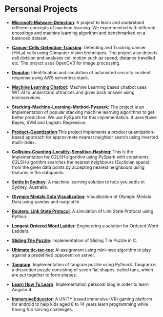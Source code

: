 # Personal Projects

* **[Microsoft-Malware-Detection](https://jatin7gupta.github.io/Microsoft-Malware-Detection/)**: A project to learn and understand different concepts of machine learning. We experimented with different encodings and machine learning algorithm and benchmarked on a balanced dataset.

* **[Cancer-Cells-Detection-Tracking](https://jatin7gupta.github.io/Cancer-Cells-Detection-Tracking/)**: Detecting and Tracking cancer (HeLa) cells using Computer Vision techniques. The project also detects cell division and analyses cell motion such as speed, distance travelled etc. The project uses OpenCV3 for image processing.

* **[Doqutor](https://doqutor.github.io/doqutor-core/)**: Identification and simulation of automated security incident response using AWS serverless stack.

* **[Machine Learning Chatbot](https://jatin7gupta.github.io/machine_learning_chatbot/)**: Machine Learning based chatbot uses WIT.AI to understand uttrances and gives back answer using microservices.

 * **[Stacking-Machine-Learning-Method-Pyspark](https://jatin7gupta.github.io/Stacking-Machine-Learning-Method-Pyspark/)**: The project is an implementation of popular stacking machine learning algorithms to get better prediction. We use PySpark for this implementation. It uses Naive Bayes, SVM and Logistic Regression.

 * **[Product-Quantization](https://jatin7gupta.github.io/Product-Quantization/)**:This project implements a product quantization-based approach for approximate nearest neighbor search using Inverted multi-index.
 
 * **[Collision-Counting-Locality-Sensitive-Hashing](https://jatin7gupta.github.io/Collision-Counting-Locality-Sensitive-Hashing/)**: This is the implementation for C2LSH algorithm using PySpark with constraints. C2LSH algorithm searches the nearest neighbours (Euclidian space) from the given data points by accepting nearest neighbours using features in the datapoints.
 
 
 * **[Settle In Sydney](https://jatin7gupta.github.io/Settle-In-Sydney/)**: A machine learning solution to help you settle in Sydney, Australia.
 
 * **[Olympic Medals Data Visualization](https://jatin7gupta.github.io/Olympic_Medals_Data_Visualization/)**: Visualization of Olympic Medals Data using pandas and matplotlib.
 
 * **[Routers: Link State Protocol](https://jatin7gupta.github.io/Routers-Link-State-Protocol/)**: A simulation of Link State Protocol using Python.

 
 * **[Longest Ordered Word Ladder](https://jatin7gupta.github.io/Longest-Ordered-Word-Ladder/)**: Engineering a solution for Ordered Word Ladders.
 
 * **[Sliding Tile Puzzle](https://jatin7gupta.github.io/Sliding-Tile-Puzzle/)**: Implementation of Sliding Tile Puzzle in C.
 
 
 * **[Ultimate tic-tac-toe](https://jatin7gupta.github.io/Ultimate-tic-tac-toe/)**: AI assignment using mini-max algorithm to play against a predefined opponent on server.
 
 * **[Tangram](https://jatin7gupta.github.io/Tangram/)**: Implementation of tangram puzzle using Python3. Tangram is a dissection puzzle consisting of seven flat shapes, called tans, which are put together to form shapes.
 
  * **[Learn How To Learn](https://github.com/jatin7gupta/Learn-How-To-Learn)**: Implementation personal blog in order to learn Angular 4.
  
* **[ImmersiveEducator](https://jatin7gupta.github.io/imedu.github.io/)**: A UNITY based immersive (VR) gaming platform for android to help kids aged 8 to 14 years learn programming while having fun solving challenges.
 
